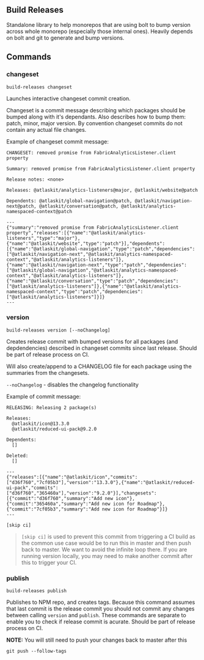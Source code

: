 ## Build Releases

Standalone library to help monorepos that are using bolt to bump version across whole monorepo (especially those internal ones). Heavily depends on bolt and git to generate and bump versions.

## Commands

### changeset

```
build-releases changeset
```

Launches interactive changeset commit creation.

Changeset is a commit message describing which packages should be bumped along with it's dependants. Also describes how to bump them: patch, minor, major version. By convention changeset commits do not contain any actual file changes.

Example of changeset commit message:

```
CHANGESET: removed promise from FabricAnalyticsListener.client property

Summary: removed promise from FabricAnalyticsListener.client property

Release notes: <none>

Releases: @atlaskit/analytics-listeners@major, @atlaskit/website@patch

Dependents: @atlaskit/global-navigation@patch, @atlaskit/navigation-next@patch, @atlaskit/conversation@patch, @atlaskit/analytics-namespaced-context@patch

---
{"summary":"removed promise from FabricAnalyticsListener.client property","releases":[{"name":"@atlaskit/analytics-listeners","type":"major"},{"name":"@atlaskit/website","type":"patch"}],"dependents":[{"name":"@atlaskit/global-navigation","type":"patch","dependencies":["@atlaskit/navigation-next","@atlaskit/analytics-namespaced-context","@atlaskit/analytics-listeners"]},{"name":"@atlaskit/navigation-next","type":"patch","dependencies":["@atlaskit/global-navigation","@atlaskit/analytics-namespaced-context","@atlaskit/analytics-listeners"]},{"name":"@atlaskit/conversation","type":"patch","dependencies":["@atlaskit/analytics-listeners"]},{"name":"@atlaskit/analytics-namespaced-context","type":"patch","dependencies":["@atlaskit/analytics-listeners"]}]}
---
```

### version

```
build-releases version [--noChangelog]
```

Creates release commit with bumped versions for all packages (and depdendencies) described in changeset commits since last release. Should be part of release process on CI.

Will also create/append to a CHANGELOG file for each package using the summaries from the changesets.

`--noChangelog` - disables the changelog functionality

Example of commit message:

```
RELEASING: Releasing 2 package(s)

Releases:
  @atlaskit/icon@13.3.0
  @atlaskit/reduced-ui-pack@9.2.0

Dependents:
  []

Deleted:
  []

---
{"releases":[{"name":"@atlaskit/icon","commits":["d36f760","7cf05b3"],"version":"13.3.0"},{"name":"@atlaskit/reduced-ui-pack","commits":["d36f760","365460a"],"version":"9.2.0"}],"changesets":[{"commit":"d36f760","summary":"Add new icon"},{"commit":"365460a","summary":"Add new icon for Roadmap"},{"commit":"7cf05b3","summary":"Add new icon for Roadmap"}]}
---

[skip ci]
```

> `[skip ci]` is used to prevent this commit from triggering a CI build as the common use case would be to run this in master and then push back to master. We want to avoid the infinite loop there. If you are running version locally, you may need to make another commit after this to trigger your CI.

### publish

```
build-releases publish
```

Publishes to NPM repo, and creates tags. Because this command assumes that last commit is the release commit you should not commit any changes between calling `version` and `publish`. These commands are separate to enable you to check if release commit is acurate. Should be part of release process on CI.

**NOTE:** You will still need to push your changes back to master after this

```
git push --follow-tags
```
